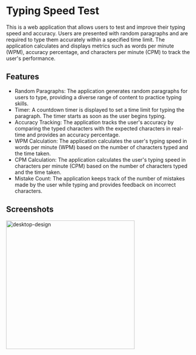 # Typing Speed Test

This is a web application that allows users to test and improve their typing speed and accuracy. Users are presented with random paragraphs and are required to type them accurately within a specified time limit. The application calculates and displays metrics such as words per minute (WPM), accuracy percentage, and characters per minute (CPM) to track the user's performance.

## Features

- Random Paragraphs: The application generates random paragraphs for users to type, providing a diverse range of content to practice typing skills.
- Timer: A countdown timer is displayed to set a time limit for typing the paragraph. The timer starts as soon as the user begins typing.
- Accuracy Tracking: The application tracks the user's accuracy by comparing the typed characters with the expected characters in real-time and provides an accuracy percentage.
- WPM Calculation: The application calculates the user's typing speed in words per minute (WPM) based on the number of characters typed and the time taken.
- CPM Calculation: The application calculates the user's typing speed in characters per minute (CPM) based on the number of characters typed and the time taken.
- Mistake Count: The application keeps track of the number of mistakes made by the user while typing and provides feedback on incorrect characters.

## Screenshots
<img src="https://github.com/chriszimbizi/typing-speed-test/assets/121321293/24a8f18f-09af-45da-af7b-6c7dca5e4867" height="350" alt="desktop-design" />

